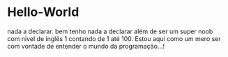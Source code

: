 # Hello-World
nada a declarar.
bem tenho nada a declarar além de ser um super noob com nivel de inglês 1 contando de 1 até 100. Estou aqui  como um mero ser com vontade de entender o mundo da programação...!


